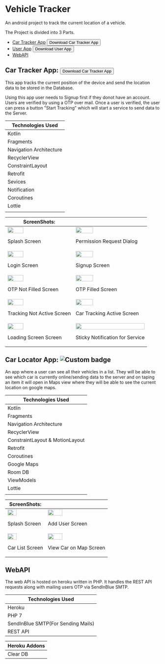 <link rel="stylesheet" href="https://cdnjs.cloudflare.com/ajax/libs/font-awesome/4.7.0/css/font-awesome.min.css">

# Vehicle Tracker 

An android project to track the current location of a vehicle.

The Project is divided into 3 Parts.

- [Car Tracker App](https://github.com/NeilSayok/CarTracker/tree/CarApp)    <a href= "https://github.com/NeilSayok/CarTracker/releases/download/v0.0.1/Car.Tracker.apk"><button class="btn"><i class="fa fa-android"></i> Download Car Tracker App</button></a>
- [User App](https://github.com/NeilSayok/CarTracker/tree/UserApp) <a href="https://github.com/NeilSayok/CarTracker/releases/download/v0.0.1/User.App.apk"><button class="btn"><i class="fa fa-android"></i> Download User App</button></a>
- [WebAPI](https://github.com/NeilSayok/CarTracker/tree/WebAPI)






## Car Tracker App:  <a href= "https://github.com/NeilSayok/CarTracker/releases/download/v0.0.1/Car.Tracker.apk"><button class="btn"><i class="fa fa-android"></i> Download Car Tracker App</button></a>

This app tracks the current position of the device and send the location data to be stored in the Database.

Using this app user needs to Signup first if they donot have an account. Users are verified by using a OTP over mail. Once a user is verified, the user can press a button "Start Tracking" which will start a service to send data to the Server.

|Technologies Used|
| ----------- |
|Kotlin|
|Fragments|
|Navigation Architecture|
|RecyclerView|
|ConstraintLayout|
|Retrofit|
|Sevices|
|Notification|
|Coroutines|
|Lottie|
||



|**ScreenShots:**||
| ----------- | ----------- |
|<img style="width:50%;height:auto;" src="https://i.imgur.com/OtIDvef.gif" /><br><p>Splash Screen</p>|<img style="width:50%;height:auto;" src="https://i.imgur.com/gu9J0SC.gif" /><br><p>Permission Request Dialog</p>|
|<img style="width:50%;height:auto;" src="https://i.imgur.com/npqK4LJ.jpeg" /><br><p>Login Screen</p>|<img style="width:50%;height:auto;" src="https://i.imgur.com/prYQXTe.jpeg" /><br><p>Signup Screen</p>|
|<img style="width:50%;height:auto;" src="https://i.imgur.com/cpQPlLE.jpeg" /><br><p>OTP Not Filled Screen</p>|<img style="width:50%;height:auto;" src="https://i.imgur.com/gzC2PoH.jpeg" /><br><p>OTP Filled Screen</p>|
|<img style="width:50%;height:auto;" src="https://i.imgur.com/vEJTx2b.jpeg" /><br><p>Tracking Not Active Screen</p>|<img style="width:50%;height:auto;" src="https://i.imgur.com/b5uZM8H.jpeg" /><br><p>Car Tracking Active Screen</p>|
|<img style="width:50%;height:auto;" src="https://i.imgur.com/2dCmMU0.gif" /><br><p>Loading Screen Screen</p>|<img style="width:100%;height:auto;" src="https://i.imgur.com/IktzeDm.jpeg" /><br><p>Sticky Notification for Service</p>|


## Car Locator App: ![Custom badge](https://img.shields.io/endpoint?color=blue&label=Download%20Car%20Locator%20APK&logo=android&url=https%3A%2F%2Fgithub.com%2FNeilSayok%2FCarTracker%2Freleases%2Fdownload%2Fv0.0.1%2FCar.Tracker.apk)

An app where a user can see all their vehicles in a list. They will be able to see which car is currently online/sending data to the server and on taping an item it will open in Maps view where they will be able to see the current location on google maps.

|Technologies Used|
| ----------- |
|Kotlin|
|Fragments|
|Navigation Architecture|
|RecyclerView|
|ConstraintLayout & MotionLayout|
|Retrofit|
|Coroutines|
|Google Maps|
|Room DB|
|ViewModels|
|Lottie|
||


|**ScreenShots:**||
| ----------- | ----------- |
|<img style="width:50%;height:auto;" src="https://i.imgur.com/HKc6abh.gif" /><br><p>Splash Screen</p>|<img style="width:50%;height:auto;" src="https://i.imgur.com/vh6ctsN.jpeg" /><br><p>Add User Screen</p>|
|<img style="width:50%;height:auto;" src="https://i.imgur.com/iQdhNkc.jpeg" /><br><p>Car List Screen</p>|<img style="width:50%;height:auto;" src="https://i.imgur.com/JqktKdg.jpeg" /><br><p>View Car on Map Screen</p>|

## WebAPI

The web API is hosted on heroku written in PHP. It handles the REST API requests along with mailing users OTP via SendInBlue SMTP.

|Technologies Used|
| ----------- |
|Heroku|
|PHP 7|
|SendInBlue SMTP(For Sending Mails)|
|REST API|


|Heroku Addons|
| ----------- |
|Clear DB|






